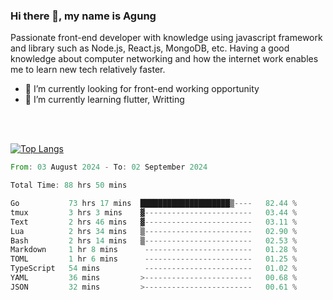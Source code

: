 ### Hi there 👋, my name is Agung
Passionate front-end developer with knowledge using javascript framework and library such as Node.js, React.js, MongoDB, etc. Having a good knowledge about computer networking and how the internet work enables me to learn new tech relatively faster.

<!--
**agungfir98/agungfir98** is a ✨ _special_ ✨ repository because its `README.md` (this file) appears on your GitHub profile.
-->

- 🔭 I’m currently looking for front-end working opportunity
- 🌱 I’m currently learning flutter, Writting
<br/>
<br/>

[![Top Langs](https://github-readme-stats.vercel.app/api/top-langs/?username=agungfir98&langs_count=5)](https://github.com/anuraghazra/github-readme-stats)

<!--START_SECTION:waka-->

```rust
From: 03 August 2024 - To: 02 September 2024

Total Time: 88 hrs 50 mins

Go           73 hrs 17 mins  ████████████████████▒----   82.44 %
tmux         3 hrs 3 mins    ▓------------------------   03.44 %
Text         2 hrs 46 mins   ▓------------------------   03.11 %
Lua          2 hrs 34 mins   ▒------------------------   02.90 %
Bash         2 hrs 14 mins   ▒------------------------   02.53 %
Markdown     1 hr 8 mins      ------------------------   01.28 %
TOML         1 hr 6 mins      ------------------------   01.25 %
TypeScript   54 mins          ------------------------   01.02 %
YAML         36 mins         >------------------------   00.68 %
JSON         32 mins         >------------------------   00.61 %
```

<!--END_SECTION:waka-->
